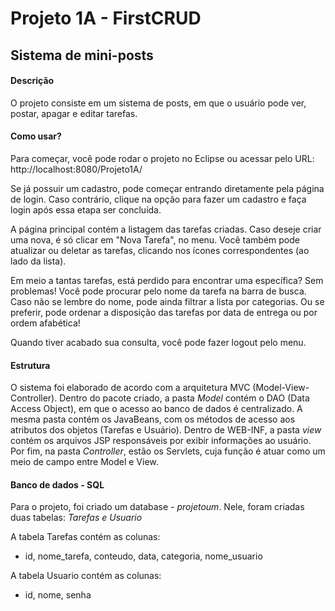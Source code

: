 # Projeto 1A - FirstCRUD

## Sistema de mini-posts

#### Descrição
O projeto consiste em um sistema de posts, em que o usuário pode ver, postar, apagar e editar tarefas.


#### Como usar?
Para começar, você pode rodar o projeto no Eclipse ou acessar pelo URL: http://localhost:8080/Projeto1A/

Se já possuir um cadastro, pode começar entrando diretamente pela página de login. Caso contrário, clique na opção para fazer um cadastro e faça login após essa etapa ser concluída.

A página principal contém a listagem das tarefas criadas. Caso deseje criar uma nova, é só clicar em "Nova Tarefa", no menu. 
Você também pode atualizar ou deletar as tarefas, clicando nos ícones correspondentes (ao lado da lista).

Em meio a tantas tarefas, está perdido para encontrar uma específica? Sem problemas! Você pode procurar pelo nome da tarefa na barra de busca. Caso não se lembre do nome, pode ainda filtrar a lista por categorias. Ou se preferir, pode ordenar a disposição das tarefas por data de entrega ou por ordem afabética!

Quando tiver acabado sua consulta, você pode fazer logout pelo menu.


#### Estrutura
O sistema foi elaborado de acordo com a arquitetura MVC (Model-View-Controller). Dentro do pacote criado, a pasta *Model* contém o DAO (Data Access Object), em que o acesso ao banco de dados é centralizado. A mesma pasta contém os JavaBeans, com os métodos de acesso aos atributos dos objetos (Tarefas e Usuário). Dentro de WEB-INF, a pasta *view* contém os arquivos JSP responsáveis por exibir informações ao usuário. Por fim, na pasta *Controller*, estão os Servlets, cuja função é atuar como um meio de campo entre Model e View.


#### Banco de dados - SQL
Para o projeto, foi criado um database - *projetoum*. Nele, foram criadas duas tabelas: *Tarefas e Usuario*

A tabela Tarefas contém as colunas:
 - id, nome_tarefa, conteudo, data, categoria, nome_usuario
 
A tabela Usuario contém as colunas: 
- id, nome, senha
